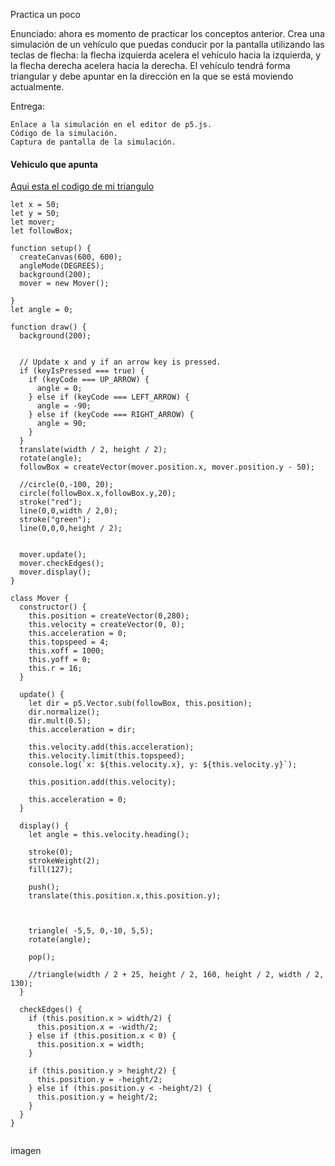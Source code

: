 Practica un poco

Enunciado: ahora es momento de practicar los conceptos anterior. Crea una simulación de un vehículo que puedas conducir por la pantalla utilizando las teclas de flecha: la flecha izquierda acelera el vehículo hacia la izquierda, y la flecha derecha acelera hacia la derecha. El vehículo tendrá forma triangular y debe apuntar en la dirección en la que se está moviendo actualmente.

Entrega:

    Enlace a la simulación en el editor de p5.js.
    Código de la simulación.
    Captura de pantalla de la simulación.




#### Vehiculo que apunta


[Aqui esta el codigo de mi triangulo](https://editor.p5js.org/Mafe-Garcia/sketches/zeR42cV0W)


```
let x = 50;
let y = 50;
let mover;
let followBox;

function setup() {
  createCanvas(600, 600);
  angleMode(DEGREES);
  background(200);
  mover = new Mover();
  
}
let angle = 0;

function draw() {
  background(200);
  
  
  // Update x and y if an arrow key is pressed.
  if (keyIsPressed === true) {
    if (keyCode === UP_ARROW) {
      angle = 0;
    } else if (keyCode === LEFT_ARROW) {
      angle = -90;
    } else if (keyCode === RIGHT_ARROW) {
      angle = 90;
    }
  }
  translate(width / 2, height / 2);
  rotate(angle);
  followBox = createVector(mover.position.x, mover.position.y - 50);
  
  //circle(0,-100, 20);
  circle(followBox.x,followBox.y,20);
  stroke("red");
  line(0,0,width / 2,0);
  stroke("green");
  line(0,0,0,height / 2);
  
  
  mover.update();
  mover.checkEdges();
  mover.display();
}

class Mover {
  constructor() {
    this.position = createVector(0,280);
    this.velocity = createVector(0, 0);
    this.acceleration = 0;
    this.topspeed = 4;
    this.xoff = 1000;
    this.yoff = 0;
    this.r = 16;
  }

  update() {
    let dir = p5.Vector.sub(followBox, this.position);
    dir.normalize();
    dir.mult(0.5);
    this.acceleration = dir;

    this.velocity.add(this.acceleration);
    this.velocity.limit(this.topspeed);
    console.log(`x: ${this.velocity.x}, y: ${this.velocity.y}`);
    
    this.position.add(this.velocity);
    
    this.acceleration = 0;
  }

  display() {
    let angle = this.velocity.heading();

    stroke(0);
    strokeWeight(2);
    fill(127);
    
    push();
    translate(this.position.x,this.position.y);
    
    
       
    triangle( -5,5, 0,-10, 5,5);
    rotate(angle);
    
    pop();
    
    //triangle(width / 2 + 25, height / 2, 160, height / 2, width / 2, 130);
  }

  checkEdges() {
    if (this.position.x > width/2) {
      this.position.x = -width/2;
    } else if (this.position.x < 0) {
      this.position.x = width;
    }

    if (this.position.y > height/2) {
      this.position.y = -height/2;
    } else if (this.position.y < -height/2) {
      this.position.y = height/2;
    }
  }
}


```

imagen
